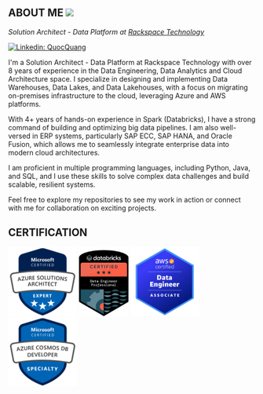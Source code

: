 <h2>ABOUT ME <img src="https://media.giphy.com/media/fkZukR450RQ1qnGaq9/giphy.gif" width="50"></h2>
<p><em>Solution Architect - Data Platform at <a href="https://www.rackspace.com/">Rackspace Technology</a></em></p>

[![Linkedin: QuocQuang](https://img.shields.io/badge/-Linkedin-blue?style=flat-square&logo=Linkedin&logoColor=white&link=https://www.linkedin.com/in/trinh-quoc-quang/)](https://www.linkedin.com/in/trinh-quoc-quang/)

I'm a Solution Architect - Data Platform at Rackspace Technology with over 8 years of experience in the Data Engineering, Data Analytics and Cloud Architecture space. I specialize in designing and implementing Data Warehouses, Data Lakes, and Data Lakehouses, with a focus on migrating on-premises infrastructure to the cloud, leveraging Azure and AWS platforms.

With 4+ years of hands-on experience in Spark (Databricks), I have a strong command of building and optimizing big data pipelines. I am also well-versed in ERP systems, particularly SAP ECC, SAP HANA, and Oracle Fusion, which allows me to seamlessly integrate enterprise data into modern cloud architectures.

I am proficient in multiple programming languages, including Python, Java, and SQL, and I use these skills to solve complex data challenges and build scalable, resilient systems.

Feel free to explore my repositories to see my work in action or connect with me for collaboration on exciting projects.

<h2>CERTIFICATION</h2>

<a href="https://learn.microsoft.com/api/credentials/share/en-us/QuangTrinh-7488/D6981DA93CF4C707?sharingId=400C38FC59E3A3D0"><img src="assets\azure-solutions-architect-expert-600x600-1.png" height="140"></a>
<a href="https://credentials.databricks.com/8ff047d3-83a2-4f7b-bc0e-793638d84bc9#gs.dz2bv3"><img src="assets\databricks-de-prof.png" height="140"></a>
<a href="https://www.credly.com/badges/7f6e80a7-0864-466e-ae2e-ca7d70d02816"><img src="assets\aws-de.png" height="140"></a>
<a href="https://learn.microsoft.com/api/credentials/share/en-us/QuangTrinh-7488/DBC56622DFB526A0?sharingId=400C38FC59E3A3D0"><img src="assets\cosmosdb-cert.png" height="140"></a>